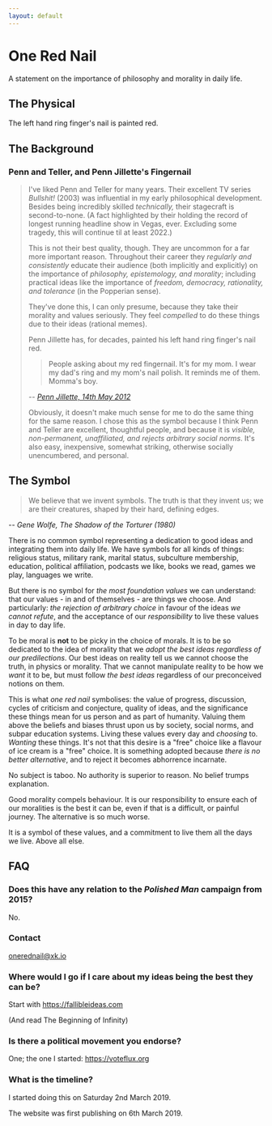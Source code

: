 ```yaml
---
layout: default
---
```


# One Red Nail

A statement on the importance of philosophy and morality in daily life.

## The Physical

The left hand ring finger's nail is painted red.

## The Background

### Penn and Teller, and Penn Jillette's Fingernail

> I've liked Penn and Teller for many years. Their excellent TV series *Bullshit!* (2003) was influential in my early philosophical development. Besides being incredibly skilled *technically,* their stagecraft is second-to-none. (A fact highlighted by their holding the record of longest running headline show in Vegas, ever. Excluding some tragedy, this will continue til at least 2022.)
>
> This is not their best quality, though. They are uncommon for a far more important reason. Throughout their career they *regularly and consistently* educate their audience (both implicitly and explicitly) on the importance of *philosophy, epistemology, and morality*; including practical ideas like the importance of *freedom, democracy, rationality, and tolerance* (in the Popperian sense).
>
> They've done this, I can only presume, because they take their morality and values seriously. They feel *compelled* to do these things due to their ideas (rational memes).
>
> Penn Jillette has, for decades, painted his left hand ring finger's nail red.
>> People asking about my red fingernail. It's for my mom. I wear my dad's ring and my mom's nail polish.  It reminds me of them.  Momma's boy.
>
> -- *[Penn Jillette, 14th May 2012](https://twitter.com/pennjillette/status/201916503807893505?s=21)*
>
> Obviously, it doesn't make much sense for me to do the same thing for the same reason. I chose this as the symbol because I think Penn and Teller are excellent, thoughtful people, and because it is *visible, non-permanent, unaffiliated, and rejects arbitrary social norms*. It's also easy, inexpensive, somewhat striking, otherwise socially unencumbered, and personal. 

## The Symbol

> We believe that we invent symbols. The truth is that they invent us; we are their creatures, shaped by their hard, defining edges.

-- *Gene Wolfe, The Shadow of the Torturer (1980)*

There is no common symbol representing a dedication to good ideas and integrating them into daily life. We have symbols for all kinds of things: religious status, military rank, marital status, subculture membership, education, political affiliation, podcasts we like, books we read, games we play, languages we write. 

But there is no symbol for *the most foundation values* we can understand: that our values - in and of themselves - are things we choose. And particularly: *the rejection of arbitrary choice* in favour of the ideas *we cannot refute*, and the acceptance of our *responsibility* to live these values in day to day life.

To be moral is **not** to be picky in the choice of morals. It is to be so dedicated to the idea of morality that we *adopt the best ideas regardless of our predilections*. Our best ideas on reality tell us we cannot choose the truth, in physics or morality. That we cannot manipulate reality to be how we *want* it to be, but must follow *the best ideas* regardless of our preconceived notions on them.

This is what *one red nail* symbolises: the value of progress, discussion, cycles of criticism and conjecture, quality of ideas, and the significance these things mean for us person and as part of humanity. Valuing them above the beliefs and biases thrust upon us by society, social norms, and subpar education systems. Living these values every day and *choosing* to. *Wanting* these things. It's not that this desire is a "free" choice like a flavour of ice cream is a "free" choice. It is something adopted because *there is no better alternative*, and to reject it becomes abhorrence incarnate.

No subject is taboo. No authority is superior to reason. No belief trumps explanation.

Good morality compels behaviour. It is our responsibility to ensure each of our moralities is the best it can be, even if that is a difficult, or painful journey. The alternative is so much worse.

It is a symbol of these values, and a commitment to live them all the days we live. Above all else.

## FAQ

### Does this have any relation to the *Polished Man* campaign from 2015?

No.

### Contact

onerednail@xk.io

### Where would I go if I care about my ideas being the best they can be?

Start with https://fallibleideas.com

(And read The Beginning of Infinity)

### Is there a political movement you endorse?

One; the one I started: https://voteflux.org

### What is the timeline?

I started doing this on Saturday 2nd March 2019.

The website was first publishing on 6th March 2019.

